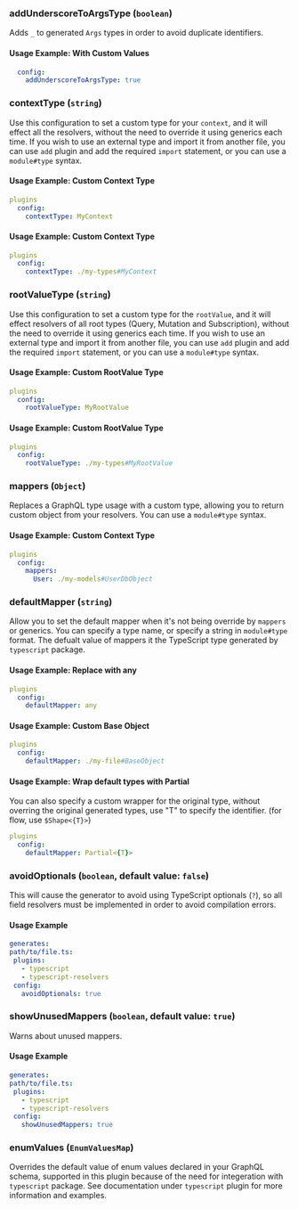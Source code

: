 
### addUnderscoreToArgsType (`boolean`)

Adds `_` to generated `Args` types in order to avoid duplicate identifiers.


#### Usage Example: With Custom Values

```yml
  config:
    addUnderscoreToArgsType: true
```


### contextType (`string`)

Use this configuration to set a custom type for your `context`, and it will effect all the resolvers, without the need to override it using generics each time. If you wish to use an external type and import it from another file, you can use `add` plugin and add the required `import` statement, or you can use a `module#type` syntax.


#### Usage Example: Custom Context Type

```yml
plugins
  config:
    contextType: MyContext
```
#### Usage Example: Custom Context Type

```yml
plugins
  config:
    contextType: ./my-types#MyContext
```

### rootValueType (`string`)

Use this configuration to set a custom type for the `rootValue`, and it will effect resolvers of all root types (Query, Mutation and Subscription), without the need to override it using generics each time. If you wish to use an external type and import it from another file, you can use `add` plugin and add the required `import` statement, or you can use a `module#type` syntax.


#### Usage Example: Custom RootValue Type

```yml
plugins
  config:
    rootValueType: MyRootValue
```
#### Usage Example: Custom RootValue Type

```yml
plugins
  config:
    rootValueType: ./my-types#MyRootValue
```

### mappers (`Object`)

Replaces a GraphQL type usage with a custom type, allowing you to return custom object from your resolvers. You can use a `module#type` syntax.


#### Usage Example: Custom Context Type

```yml
plugins
  config:
    mappers:
      User: ./my-models#UserDbObject
```

### defaultMapper (`string`)

Allow you to set the default mapper when it's not being override by `mappers` or generics. You can specify a type name, or specify a string in `module#type` format. The defualt value of mappers it the TypeScript type generated by `typescript` package.


#### Usage Example: Replace with any

```yml
plugins
  config:
    defaultMapper: any
```

#### Usage Example: Custom Base Object

```yml
plugins
  config:
    defaultMapper: ./my-file#BaseObject
```

#### Usage Example: Wrap default types with Partial
You can also specify a custom wrapper for the original type, without overring the original generated types, use "T" to specify the identifier. (for flow, use `$Shape<{T}>`)

```yml
plugins
  config:
    defaultMapper: Partial<{T}>
```

### avoidOptionals (`boolean`, default value: `false`)

This will cause the generator to avoid using TypeScript optionals (`?`), so all field resolvers must be implemented in order to avoid compilation errors.


#### Usage Example

```yml
generates:
path/to/file.ts:
 plugins:
   - typescript
   - typescript-resolvers
 config:
   avoidOptionals: true
```

### showUnusedMappers (`boolean`, default value: `true`)

Warns about unused mappers.


#### Usage Example

```yml
generates:
path/to/file.ts:
 plugins:
   - typescript
   - typescript-resolvers
 config:
   showUnusedMappers: true
```

### enumValues (`EnumValuesMap`)

Overrides the default value of enum values declared in your GraphQL schema, supported in this plugin because of the need for integeration with `typescript` package. See documentation under `typescript` plugin for more information and examples.


